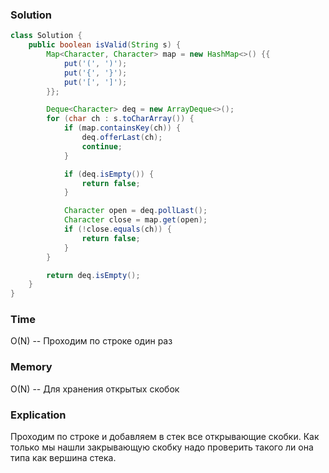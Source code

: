 ### Solution
```java
class Solution {
    public boolean isValid(String s) {
        Map<Character, Character> map = new HashMap<>() {{
            put('(', ')');
            put('{', '}');
            put('[', ']');
        }};

        Deque<Character> deq = new ArrayDeque<>();
        for (char ch : s.toCharArray()) {
            if (map.containsKey(ch)) {
                deq.offerLast(ch);
                continue;
            }

            if (deq.isEmpty()) {
                return false;
            }

            Character open = deq.pollLast();
            Character close = map.get(open);
            if (!close.equals(ch)) {
                return false;
            }
        }

        return deq.isEmpty();
    }
}
```
### Time
O(N) -- Проходим по строке один раз
### Memory
O(N) -- Для хранения открытых скобок
### Explication
Проходим по строке и добавляем в стек все открывающие скобки.
Как только мы нашли закрывающую скобку надо проверить такого ли она типа
как вершина стека.
